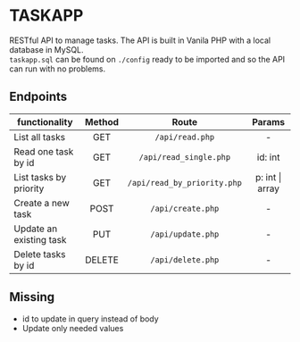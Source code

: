 # TASKAPP

RESTful API to manage tasks. The API is built in Vanila PHP with a local database in MySQL.  
`taskapp.sql` can be found on `./config` ready to be imported and so the API can run with no problems.

## Endpoints

| functionality | Method | Route | Params |
| ------------- | :----: | :---: | :----: |
| List all tasks | GET | `/api/read.php` | - |
| Read one task by id | GET | `/api/read_single.php` | id: int |
| List tasks by priority | GET | `/api/read_by_priority.php` | p: int \| array |
| Create a new task | POST | `/api/create.php` | - |
| Update an existing task | PUT | `/api/update.php` | - |
| Delete tasks by id | DELETE | `/api/delete.php` | - |

## Missing

- id to update in query instead of body
- Update only needed values
